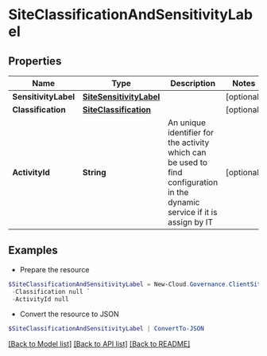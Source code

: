 # SiteClassificationAndSensitivityLabel
## Properties

Name | Type | Description | Notes
------------ | ------------- | ------------- | -------------
**SensitivityLabel** | [**SiteSensitivityLabel**](SiteSensitivityLabel.md) |  | [optional] 
**Classification** | [**SiteClassification**](SiteClassification.md) |  | [optional] 
**ActivityId** | **String** | An unique identifier for the activity which can be used to find configuration in the dynamic service if it is assign by IT | [optional] 

## Examples

- Prepare the resource
```powershell
$SiteClassificationAndSensitivityLabel = New-Cloud.Governance.ClientSiteClassificationAndSensitivityLabel  -SensitivityLabel null `
 -Classification null `
 -ActivityId null
```

- Convert the resource to JSON
```powershell
$SiteClassificationAndSensitivityLabel | ConvertTo-JSON
```

[[Back to Model list]](../README.md#documentation-for-models) [[Back to API list]](../README.md#documentation-for-api-endpoints) [[Back to README]](../README.md)


